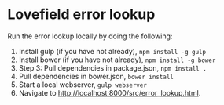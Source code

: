 # Lovefield error lookup

Run the error lookup locally by doing the following:

1. Install gulp (if you have not already), ```npm install -g gulp```
2. Install bower (if you have not already), ```npm install -g bower```
3. Step 3: Pull dependencies in package.json, ```npm install .```
4. Pull dependencies in bower.json, ```bower install```
5. Start a local webserver, ```gulp webserver```
6. Navigate to [http://localhost:8000/src/error_lookup.html](
   http://localhost:8000/src/error_lookup.html).
